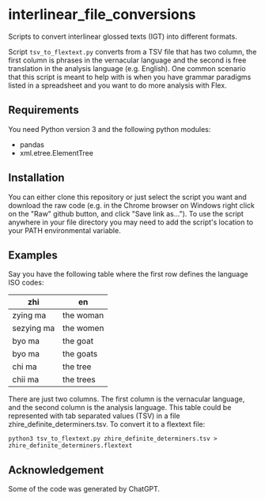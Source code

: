 # interlinear_file_conversions

Scripts to convert interlinear glossed texts (IGT) into different formats.

Script `tsv_to_flextext.py` converts from a TSV file that has two column, the first column is phrases in the vernacular language and the second is free translation in the analysis language (e.g. English). One common scenario that this script is meant to help with is when you have grammar paradigms listed in a spreadsheet and you want to do more analysis with Flex.    

## Requirements

You need Python version 3 and the following python modules:

- pandas
- xml.etree.ElementTree

## Installation

You can either clone this repository or just select the script you want and download the raw code (e.g. in the Chrome browser on Windows right click on the "Raw" github button, and click "Save link as..."). To use the script anywhere in your file directory you may need to add the script's location to your PATH environmental variable. 

## Examples

Say you have the following table where the first row defines the language ISO codes:

|zhi|en|
|---|---|
|zying ma|the woman|
|sezying ma|the women|
|byo ma|the goat|
|byo ma|the goats|
|chi ma|the tree|
|chii ma|the trees|

There are just two columns. The first column is the vernacular language, and the second column is the analysis language. This table could be represented with tab separated values (TSV) in a file zhire_definite_determiners.tsv. To convert it to a flextext file:

```
python3 tsv_to_flextext.py zhire_definite_determiners.tsv > zhire_definite_determiners.flextext
```

## Acknowledgement
Some of the code was generated by ChatGPT.

